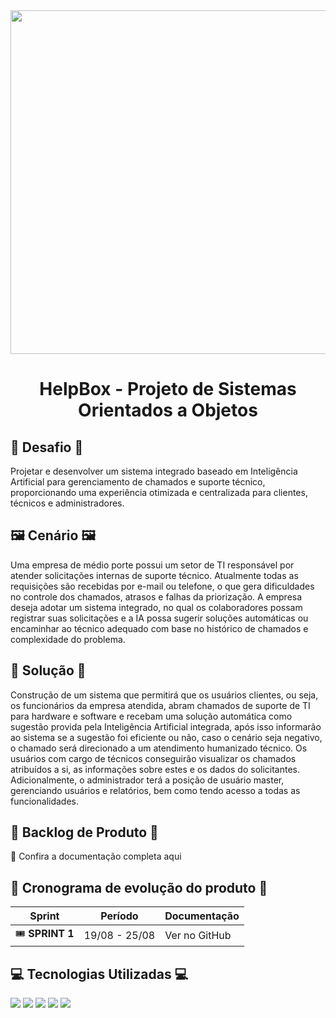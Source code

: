 <div align="center">
<img src="https://github.com/user-attachments/assets/25c3b68e-e1f5-4edc-9709-054ffd1efca3" width="550"/>
</div>

<div align="center"> <h1> HelpBox - Projeto de Sistemas Orientados a Objetos </h1> </div>

## 🎯 Desafio 🎯

Projetar e desenvolver um sistema integrado baseado em Inteligência Artificial para gerenciamento de chamados e suporte técnico, proporcionando uma experiência otimizada e centralizada para clientes, técnicos e administradores.

## 🖼️ Cenário 🖼️

Uma empresa de médio porte possui um setor de TI responsável por atender solicitações internas de suporte técnico. Atualmente todas as requisições são recebidas por e-mail ou telefone, o que gera dificuldades no controle dos chamados, atrasos e falhas da priorização. A empresa deseja adotar um sistema integrado, no qual os colaboradores possam registrar suas solicitações e a IA possa sugerir soluções automáticas ou encaminhar ao técnico adequado com base no histórico de chamados e complexidade do problema.

## 🔧 Solução 🔧

Construção de um sistema que permitirá que os usuários clientes, ou seja, os funcionários da empresa atendida, abram chamados de suporte de TI para hardware e software e recebam uma solução automática como sugestão provida pela Inteligência Artificial integrada, após isso informarão ao sistema se a sugestão foi eficiente ou não, caso o cenário seja negativo, o chamado será direcionado a um atendimento humanizado técnico. 
Os usuários com cargo de técnicos conseguirão visualizar os chamados atribuídos a si, as informações sobre estes e os dados do solicitantes. Adicionalmente, o administrador terá a posição de usuário master, gerenciando usuários e relatórios, bem como tendo acesso a todas as funcionalidades.


## 📝 Backlog de Produto 📝
📄 Confira a documentação completa aqui

## 📆 Cronograma de evolução do produto 📆

| Sprint | Período | Documentação |
|----------|--------|------------|
| 🎟  **SPRINT 1** | 19/08 - 25/08 | Ver no GitHub



## 💻 Tecnologias Utilizadas 💻
<a href="https://github.com/"><img src="https://img.shields.io/badge/github-%23121011.svg?style=for-the-badge&logo=github&logoColor=white"/></a>
<a href="https://astah.net/"><img src="https://img.shields.io/badge/Astah-blue?style=for-the-badge&logo=uml&logoColor=white"/></a>
<a href="https://www.w3schools.com/js"><img src="https://img.shields.io/badge/Javascript-yellow?style=for-the-badge&logo=javascript&logoColor=black"/></a>
<a href="https://www.figma.com"><img src="https://img.shields.io/badge/Figma-red?style=for-the-badge&logo=figma&logoColor=white"/></a>
<a href="https://www.w3schools.com/sql/default.asp"><img src="https://img.shields.io/badge/MySql-%2300758f?style=for-the-badge&logo=mysql&logoColor=white"/></a>


